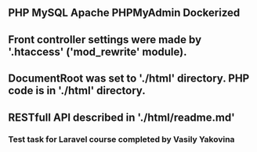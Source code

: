 ## PHP MySQL Apache PHPMyAdmin Dockerized

## Front controller settings were made by '.htaccess' ('mod_rewrite' module).

## DocumentRoot was set to './html' directory. PHP code is in './html' directory.

## RESTfull API described in './html/readme.md'

### Test task for Laravel course completed by Vasily Yakovina
